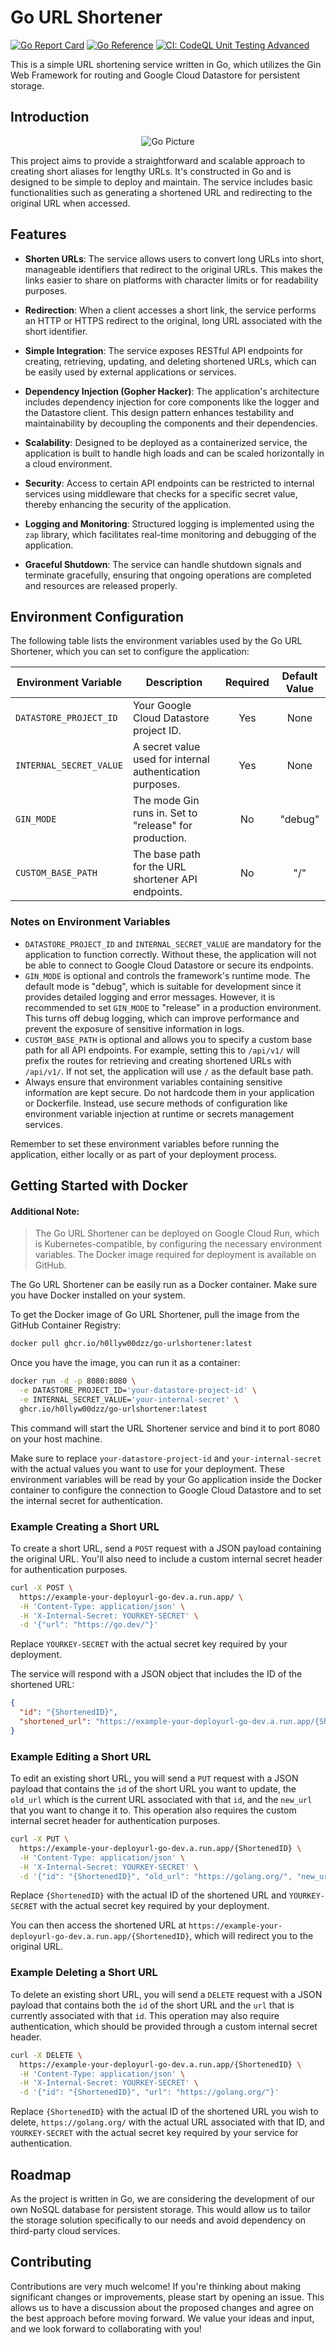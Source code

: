 # Go URL Shortener

[![Go Report Card](https://goreportcard.com/badge/github.com/H0llyW00dzZ/go-urlshortner)](https://goreportcard.com/report/github.com/H0llyW00dzZ/go-urlshortner)
[![Go Reference](https://pkg.go.dev/badge/github.com/H0llyW00dzZ/go-urlshortner.svg)](https://pkg.go.dev/github.com/H0llyW00dzZ/go-urlshortner)
[![CI: CodeQL Unit Testing Advanced](https://github.com/H0llyW00dzZ/go-urlshortner/actions/workflows/CodeQL.yml/badge.svg)](https://github.com/H0llyW00dzZ/go-urlshortner/actions/workflows/CodeQL.yml)

This is a simple URL shortening service written in Go, which utilizes the Gin Web Framework for routing and Google Cloud Datastore for persistent storage.

## Introduction

<p align="center">
  <img src="https://i.imgur.com/T04JNPd.jpg" alt="Go Picture">
</p>

This project aims to provide a straightforward and scalable approach to creating short aliases for lengthy URLs. It's constructed in Go and is designed to be simple to deploy and maintain. The service includes basic functionalities such as generating a shortened URL and redirecting to the original URL when accessed.

## Features

- **Shorten URLs**: The service allows users to convert long URLs into short, manageable identifiers that redirect to the original URLs. This makes the links easier to share on platforms with character limits or for readability purposes.

- **Redirection**: When a client accesses a short link, the service performs an HTTP or HTTPS redirect to the original, long URL associated with the short identifier.

- **Simple Integration**: The service exposes RESTful API endpoints for creating, retrieving, updating, and deleting shortened URLs, which can be easily used by external applications or services.

- **Dependency Injection (Gopher Hacker)**: The application's architecture includes dependency injection for core components like the logger and the Datastore client. This design pattern enhances testability and maintainability by decoupling the components and their dependencies.

- **Scalability**: Designed to be deployed as a containerized service, the application is built to handle high loads and can be scaled horizontally in a cloud environment.

- **Security**: Access to certain API endpoints can be restricted to internal services using middleware that checks for a specific secret value, thereby enhancing the security of the application.

- **Logging and Monitoring**: Structured logging is implemented using the `zap` library, which facilitates real-time monitoring and debugging of the application.

- **Graceful Shutdown**: The service can handle shutdown signals and terminate gracefully, ensuring that ongoing operations are completed and resources are released properly.

## Environment Configuration

The following table lists the environment variables used by the Go URL Shortener, which you can set to configure the application:

| Environment Variable    | Description                                                  | Required | Default Value |
|-------------------------|--------------------------------------------------------------|:--------:|:-------------:|
| `DATASTORE_PROJECT_ID`  | Your Google Cloud Datastore project ID.                      | Yes      | None          |
| `INTERNAL_SECRET_VALUE` | A secret value used for internal authentication purposes.    | Yes      | None          |
| `GIN_MODE`              | The mode Gin runs in. Set to "release" for production.       | No       | "debug"       |
| `CUSTOM_BASE_PATH`      | The base path for the URL shortener API endpoints.           | No       | "/"           |

### Notes on Environment Variables

- `DATASTORE_PROJECT_ID` and `INTERNAL_SECRET_VALUE` are mandatory for the application to function correctly. Without these, the application will not be able to connect to Google Cloud Datastore or secure its endpoints.
- `GIN_MODE` is optional and controls the framework's runtime mode. The default mode is "debug", which is suitable for development since it provides detailed logging and error messages. However, it is recommended to set `GIN_MODE` to "release" in a production environment. This turns off debug logging, which can improve performance and prevent the exposure of sensitive information in logs.
- `CUSTOM_BASE_PATH` is optional and allows you to specify a custom base path for all API endpoints. For example, setting this to `/api/v1/` will prefix the routes for retrieving and creating shortened URLs with `/api/v1/`. If not set, the application will use `/` as the default base path.
- Always ensure that environment variables containing sensitive information are kept secure. Do not hardcode them in your application or Dockerfile. Instead, use secure methods of configuration like environment variable injection at runtime or secrets management services.

Remember to set these environment variables before running the application, either locally or as part of your deployment process.

## Getting Started with Docker

#### Additional Note:
> The Go URL Shortener can be deployed on Google Cloud Run, which is Kubernetes-compatible, by configuring the necessary environment variables. The Docker image required for deployment is available on GitHub.

The Go URL Shortener can be easily run as a Docker container. Make sure you have Docker installed on your system.

To get the Docker image of Go URL Shortener, pull the image from the GitHub Container Registry:

```sh
docker pull ghcr.io/h0llyw00dzz/go-urlshortener:latest
```

Once you have the image, you can run it as a container:

```sh
docker run -d -p 8080:8080 \
  -e DATASTORE_PROJECT_ID='your-datastore-project-id' \
  -e INTERNAL_SECRET_VALUE='your-internal-secret' \
  ghcr.io/h0llyw00dzz/go-urlshortener:latest
```

This command will start the URL Shortener service and bind it to port 8080 on your host machine.

Make sure to replace `your-datastore-project-id` and `your-internal-secret` with the actual values you want to use for your deployment. These environment variables will be read by your Go application inside the Docker container to configure the connection to Google Cloud Datastore and to set the internal secret for authentication.

### Example Creating a Short URL

To create a short URL, send a `POST` request with a JSON payload containing the original URL. You'll also need to include a custom internal secret header for authentication purposes.

```sh
curl -X POST \
  https://example-your-deployurl-go-dev.a.run.app/ \
  -H 'Content-Type: application/json' \
  -H 'X-Internal-Secret: YOURKEY-SECRET' \
  -d '{"url": "https://go.dev/"}'
```

Replace `YOURKEY-SECRET` with the actual secret key required by your deployment.

The service will respond with a JSON object that includes the ID of the shortened URL:

```json
{
  "id": "{ShortenedID}",
  "shortened_url": "https://example-your-deployurl-go-dev.a.run.app/{ShortenedID}"
}
```

### Example Editing a Short URL

To edit an existing short URL, you will send a `PUT` request with a JSON payload that contains the `id` of the short URL you want to update, the `old_url` which is the current URL associated with that `id`, and the `new_url` that you want to change it to. This operation also requires the custom internal secret header for authentication purposes.

```sh
curl -X PUT \
  https://example-your-deployurl-go-dev.a.run.app/{ShortenedID} \
  -H 'Content-Type: application/json' \
  -H 'X-Internal-Secret: YOURKEY-SECRET' \
  -d '{"id": "{ShortenedID}", "old_url": "https://golang.org/", "new_url": "https://go.dev/"}'
```

Replace `{ShortenedID}` with the actual ID of the shortened URL and `YOURKEY-SECRET` with the actual secret key required by your deployment.

You can then access the shortened URL at `https://example-your-deployurl-go-dev.a.run.app/{ShortenedID}`, which will redirect you to the original URL.

### Example Deleting a Short URL

To delete an existing short URL, you will send a `DELETE` request with a JSON payload that contains both the `id` of the short URL and the `url` that is currently associated with that `id`. This operation may also require authentication, which should be provided through a custom internal secret header.

```sh
curl -X DELETE \
  https://example-your-deployurl-go-dev.a.run.app/{ShortenedID} \
  -H 'Content-Type: application/json' \
  -H 'X-Internal-Secret: YOURKEY-SECRET' \
  -d '{"id": "{ShortenedID}", "url": "https://golang.org/"}'
```

Replace `{ShortenedID}` with the actual ID of the shortened URL you wish to delete, `https://golang.org/` with the actual URL associated with that ID, and `YOURKEY-SECRET` with the actual secret key required by your service for authentication.

## Roadmap

As the project is written in Go, we are considering the development of our own NoSQL database for persistent storage. This would allow us to tailor the storage solution specifically to our needs and avoid dependency on third-party cloud services.

## Contributing

Contributions are very much welcome! If you're thinking about making significant changes or improvements, please start by opening an issue. This allows us to have a discussion about the proposed changes and agree on the best approach before moving forward. We value your ideas and input, and we look forward to collaborating with you!
